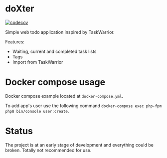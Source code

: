 # doXter

[![codecov](https://codecov.io/gh/bullshitsoftware/doxter/branch/master/graph/badge.svg?token=ZOCEX7HP0U)](https://codecov.io/gh/bullshitsoftware/doxter)

Simple web todo application inspired by TaskWarrior.

Features:

-   Waiting, current and completed task lists
-   Tags
-   Import from TaskWarrior

# Docker compose usage

Docker compose example located at `docker-compose.yml`.

To add app's user use the following command `docker-compose exec php-fpm php8 bin/console user:create`.

# Status

The project is at an early stage of development and everything could be broken. Totally not recommended for use.

